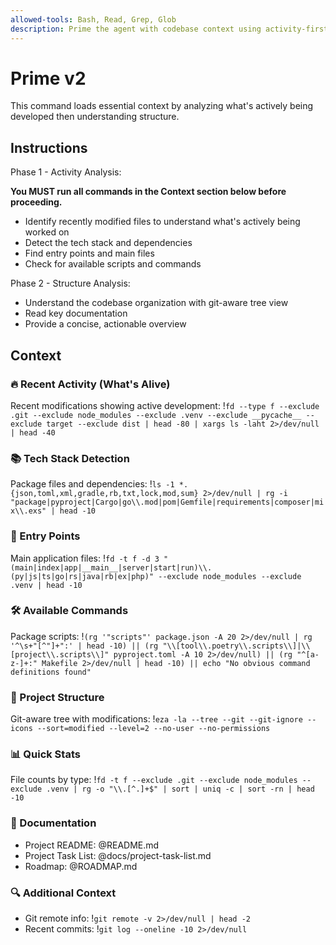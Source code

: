 ```yaml
---
allowed-tools: Bash, Read, Grep, Glob
description: Prime the agent with codebase context using activity-first analysis
---
```


# Prime v2

This command loads essential context by analyzing what's actively being developed then understanding structure.

## Instructions

Phase 1 - Activity Analysis:

**You MUST run all commands in the Context section below before proceeding.**

- Identify recently modified files to understand what's actively being worked on
- Detect the tech stack and dependencies
- Find entry points and main files
- Check for available scripts and commands

Phase 2 - Structure Analysis:

- Understand the codebase organization with git-aware tree view
- Read key documentation
- Provide a concise, actionable overview

## Context

### 🔥 Recent Activity (What's Alive)

Recent modifications showing active development: !`fd --type f --exclude .git --exclude node_modules --exclude .venv --exclude __pycache__ --exclude target --exclude dist | head -80 | xargs ls -laht 2>/dev/null | head -40`

### 📚 Tech Stack Detection

Package files and dependencies: !`ls -1 *.{json,toml,xml,gradle,rb,txt,lock,mod,sum} 2>/dev/null | rg -i "package|pyproject|Cargo|go\\.mod|pom|Gemfile|requirements|composer|mix\\.exs" | head -10`

### 🚀 Entry Points

Main application files: !`fd -t f -d 3 "(main|index|app|__main__|server|start|run)\\.(py|js|ts|go|rs|java|rb|ex|php)" --exclude node_modules --exclude .venv | head -10`

### 🛠️ Available Commands

Package scripts: !`(rg '"scripts"' package.json -A 20 2>/dev/null | rg '^\s+"[^"]+":' | head -10) || (rg "\\[tool\\.poetry\\.scripts\\]|\\[project\\.scripts\\]" pyproject.toml -A 10 2>/dev/null) || (rg "^[a-z-]+:" Makefile 2>/dev/null | head -10) || echo "No obvious command definitions found"`

### 📂 Project Structure

Git-aware tree with modifications: !`eza -la --tree --git --git-ignore --icons --sort=modified --level=2 --no-user --no-permissions`

### 📊 Quick Stats

File counts by type: !`fd -t f --exclude .git --exclude node_modules --exclude .venv | rg -o "\\.[^.]+$" | sort | uniq -c | sort -rn | head -10`

### 📖 Documentation

- Project README: @README.md
- Project Task List: @docs/project-task-list.md
- Roadmap: @ROADMAP.md

### 🔍 Additional Context

- Git remote info: !`git remote -v 2>/dev/null | head -2`
- Recent commits: !`git log --oneline -10 2>/dev/null`
